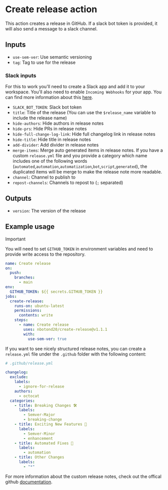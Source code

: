 # Create release action

This action creates a release in GitHub. If a slack bot token is provided, it will also send a message to a slack channel.

## Inputs

- `use-sem-ver`: Use semantic versioning
- `tag`: Tag to use for the release

### Slack inputs

For this to work you'll need to create a Slack app and add it to your workspace. You'll also need to enable `Incoming Webhooks` for your app. You can find more information about this [here](https://api.slack.com/authentication/basics).

- `SLACK_BOT_TOKEN`: Slack bot token
- `title`: Title of the release (You can use the `$release_name` variable to include the release name)
- `hide-authors`: Hide authors in release notes
- `hide-prs`: Hide PRs in release notes
- `hide-full-change-log-link`: Hide full changelog link in release notes
- `hide-title`: Hide title in release notes
- `add-divider`: Add divider in release notes
- `merge-items`: Merge auto generated items in release notes. If you have a custom `release.yml` file and you provide a category which name includes one of the following words (`automated`,`automation`,`automatization`,`bot`,`script`,`generated`), the duplicated items will be merge to make the release note more readable.
- `channel`: Channel to publish to
- `repost-channels`: Channels to repost to (`;` separated)

## Outputs

- `version`: The version of the release

## Example usage

> [!IMPORTANT]
> You will need to set `GITHUB_TOKEN` in environment variables and need to provide write access to the repository.

```yaml
name: Create release
on:
  push:
    branches:
      - main
env:
  GITHUB_TOKEN: ${{ secrets.GITHUB_TOKEN }}
jobs:
  create-release:
    runs-on: ubuntu-latest
    permissions:
      contents: write
    steps:
      - name: Create release
        uses: nbotond20/create-release@v1.1.1
        with:
          use-sem-ver: true
```

If you want to see nicely structured release notes, you can create a `release.yml` file under the `.github` folder with the following content:

```yaml
# .github/release.yml

changelog:
  exclude:
    labels:
      - ignore-for-release
    authors:
      - octocat
  categories:
    - title: Breaking Changes 🛠
      labels:
        - Semver-Major
        - breaking-change
    - title: Exciting New Features 🎉
      labels:
        - Semver-Minor
        - enhancement
    - title: Automated Fixes 🤖
      labels:
        - automation
    - title: Other Changes
      labels:
        - "*"
```

For more information about the custom release notes, check out the offical github [documentation](https://docs.github.com/en/repositories/releasing-projects-on-github/automatically-generated-release-notes).
